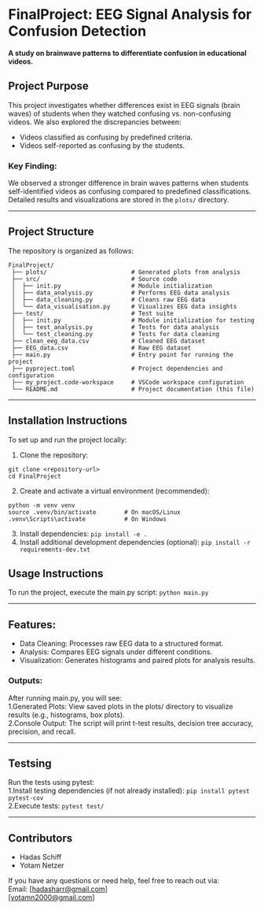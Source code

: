 # FinalProject: EEG Signal Analysis for Confusion Detection
**A study on brainwave patterns to differentiate confusion in educational videos.**

## Project Purpose
This project investigates whether differences exist in EEG signals (brain waves) of students when they watched confusing vs. non-confusing videos.
We also explored the discrepancies between:
* Videos classified as confusing by predefined criteria.
* Videos self-reported as confusing by the students.

### Key Finding:
We observed a stronger difference in brain waves patterns when students self-identified videos as confusing compared to predefined classifications.
Detailed results and visualizations are stored in the `plots/` directory.

---

## Project Structure
The repository is organized as follows:

```
FinalProject/
 ├── plots/                        # Generated plots from analysis 
 ├── src/                          # Source code 
 │  ├── init.py                    # Module initialization 
 │  ├── data_analysis.py           # Performs EEG data analysis 
 │  ├── data_cleaning.py           # Cleans raw EEG data 
 │  └── data_visualisation.py      # Visualizes EEG data insights 
 ├── test/                         # Test suite 
 │  ├── init.py                    # Module initialization for testing 
 │  ├── test_analysis.py           # Tests for data analysis 
 │  └── test_cleaning.py           # Tests for data cleaning 
 ├── clean_eeg_data.csv            # Cleaned EEG dataset 
 ├── EEG_data.csv                  # Raw EEG dataset 
 ├── main.py                       # Entry point for running the project 
 ├── pyproject.toml                # Project dependencies and configuration 
 ├── my_project.code-workspace     # VSCode workspace configuration 
 └── README.md                     # Project documentation (this file)
```
---

## Installation Instructions
To set up and run the project locally:
1. Clone the repository:
```
git clone <repository-url>
cd FinalProject
```
2. Create and activate a virtual environment (recommended):
``` 
python -m venv venv
source .venv/bin/activate        # On macOS/Linux
.venv\Scripts\activate           # On Windows
```
3. Install dependencies:
`pip install -e .`
4. Install additional development dependencies (optional):
`pip install -r requirements-dev.txt`

## Usage Instructions
To run the project, execute the main.py script:
`python main.py`

---

## Features:
* Data Cleaning: Processes raw EEG data to a structured format.
* Analysis: Compares EEG signals under different conditions.
* Visualization: Generates histograms and paired plots for analysis results.

### Outputs:
After running main.py, you will see:  
1.Generated Plots: View saved plots in the plots/ directory to visualize results (e.g., histograms, box plots).  
2.Console Output: The script will print t-test results, decision tree accuracy, precision, and recall.

---

## Testsing
Run the tests using pytest:  
1.Install testing dependencies (if not already installed):
`pip install pytest pytest-cov`  
2.Execute tests:
`pytest test/`

---

## Contributors
* Hadas Schiff
* Yotam Netzer 

If you have any questions or need help, feel free to reach out via:  
Email: [hadasharr@gmail.com]  
 [yotamn2000@gmail.com]  
